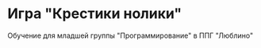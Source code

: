 Игра "Крестики нолики"
==========================
Обучение для младшей группы "Программирование" в ППГ "Люблино"